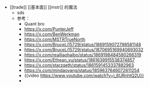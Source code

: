 - [[trade]] [[基本面]] [[mstr]] 的魔法
	- sds
	- 参考：
		- Quant bro
		- https://x.com/PunterJeff
		- https://x.com/BenWerkman
		- https://x.com/MSTRTrueNorth
		- https://x.com/BruceLi15729/status/1869159072798581148
		- https://x.com/BruceLi15729/status/1870695169940693032
		- https://x.com/realliaohaibo/status/1869198484580266319
		- https://x.com/Ethean_yu/status/1861639915538374857
		- https://x.com/starzqeth/status/1861591453337882963
		- https://x.com/mindaoyang/status/1859637646072611254
		- {{video https://www.youtube.com/watch?v=j_6URnhtQ2U}}
		-